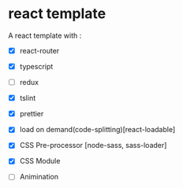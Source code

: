 # react template
A react template with :
- [x] react-router
- [x] typescript
- [ ] redux
- [x] tslint 
- [x] prettier
- [x] load on demand(code-splitting)[react-loadable]
- [x] CSS Pre-processor [node-sass, sass-loader]
- [x] CSS Module 
- [ ] Animination
    